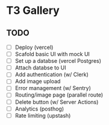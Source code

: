 # T3 Gallery

## TODO

- [ ] Deploy (vercel)
- [ ] Scafold basic UI with mock UI
- [ ] Set up a databse (vercel Postgres)
- [ ] Attach databse to UI
- [ ] Add authentication (w/ Clerk)
- [ ] Add image upload
- [ ] Error management (w/ Sentry)
- [ ] Routing/image page (parallel route)
- [ ] Delete button (w/ Server Actions)
- [ ] Analytics (posthog)
- [ ] Rate limiting (upstash)